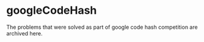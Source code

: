 # googleCodeHash
The problems that were solved as part of google code hash competition are archived here.
